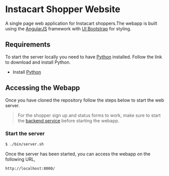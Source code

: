 # Instacart Shopper Website

A single page web application for Instacart shoppers.The webapp is built using the [AngularJS](https://angularjs.org/) framework with [UI Bootstrap](http://angular-ui.github.io/bootstrap/) for styling.

## Requirements

To start the server locally you need to have [Python](https://www.python.org/) installed. Follow the link to download and install Python.

* Install [Python](https://www.python.org/downloads/)

## Accessing the Webapp

Once you have cloned the repository follow the steps below to start the web server.

> For the shopper sign up and status forms to work, make sure to start the [backend service](https://github.com/asethu/shopper-service) before starting the webapp.

### Start the server

```bash
$ ./bin/server.sh
```

Once the server has been started, you can access the webapp on the following URL,

```
http://localhost:8000/
```
